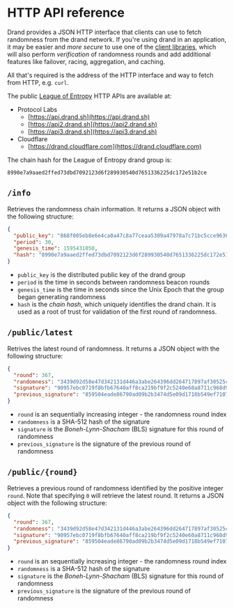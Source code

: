 # HTTP API reference

Drand provides a JSON HTTP interface that clients can use to fetch randomness from the drand network. If you're using drand in an application, it may be easier and _more secure_ to use one of the [client libraries](/developer/clients/), which will also perform _verification_ of randomness rounds and add additional features like failover, racing, aggregation, and caching.

All that's required is the address of the HTTP interface and way to fetch from HTTP, e.g. `curl`.

The public [League of Entropy](https://blog.cloudflare.com/league-of-entropy/) HTTP APIs are available at:

- Protocol Labs
    - [https://api.drand.sh](https://api.drand.sh)
    - [https://api2.drand.sh](https://api2.drand.sh)
    - [https://api3.drand.sh](https://api3.drand.sh)
- Cloudflare
    - [https://drand.cloudflare.com](https://drand.cloudflare.com)

The chain hash for the League of Entropy drand group is:

```
8990e7a9aaed2ffed73dbd7092123d6f289930540d7651336225dc172e51b2ce
```

## `/info`

Retrieves the randomness chain information. It returns a JSON object with the following structure:

```json
{
  "public_key": "868f005eb8e6e4ca0a47c8a77ceaa5309a47978a7c71bc5cce96366b5d7a569937c529eeda66c7293784a9402801af31",
  "period": 30,
  "genesis_time": 1595431050,
  "hash": "8990e7a9aaed2ffed73dbd7092123d6f289930540d7651336225dc172e51b2ce"
}
```

- `public_key` is the distributed public key of the drand group
- `period` is the time in seconds between randomness beacon rounds
- `genesis_time` is the time in seconds since the Unix Epoch that the group began generating randomness
- `hash` is the _chain hash_, which uniquely identifies the drand chain. It is used as a root of trust for validation of the first round of randomness.

## `/public/latest`

Retrives the latest round of randomness. It returns a JSON object with the following structure:

```json
{
  "round": 367,
  "randomness": "3439d92d58e47d342131d446a3abe264396dd264717897af30525c98408c834f",
  "signature": "90957ebc0719f8bfb67640aff8ca219bf9f2c5240e60a8711c968d93370d38f87b38ed234a8c63863eb81f234efce55b047478848c0de025527b3d3476dfe860632c1b799550de50a6b9540463e9fb66c8016b89c04a9f52dabdc988e69463c1",
  "previous_signature": "859504eade86790ad09b2b3474d5e09d1718b549ef7107d7bbd18f5e221765ce8252d7db02664c1f6b20f40c6e8e138704d2acfeb6c5abcc14c77e3a842b2f84515e7366248ca37b1460d23b4f98493c246fbb02851f2a43a710c968a349f8d6"
}
```

- `round` is an sequentially increasing integer - the randomness round index
- `randomness` is a SHA-512 hash of the signature
- `signature` is the _Boneh-Lynn-Shacham_ (BLS) signature for this round of randomness
- `previous_signature` is the signature of the previous round of randomness

## `/public/{round}`

Retrieves a previous round of randomness identified by the positive integer `round`. Note that specifying `0` will retrieve the latest round. It returns a JSON object with the following structure:

```json
{
  "round": 367,
  "randomness": "3439d92d58e47d342131d446a3abe264396dd264717897af30525c98408c834f",
  "signature": "90957ebc0719f8bfb67640aff8ca219bf9f2c5240e60a8711c968d93370d38f87b38ed234a8c63863eb81f234efce55b047478848c0de025527b3d3476dfe860632c1b799550de50a6b9540463e9fb66c8016b89c04a9f52dabdc988e69463c1",
  "previous_signature": "859504eade86790ad09b2b3474d5e09d1718b549ef7107d7bbd18f5e221765ce8252d7db02664c1f6b20f40c6e8e138704d2acfeb6c5abcc14c77e3a842b2f84515e7366248ca37b1460d23b4f98493c246fbb02851f2a43a710c968a349f8d6"
}
```

- `round` is an sequentially increasing integer - the randomness round index
- `randomness` is a SHA-512 hash of the signature
- `signature` is the _Boneh-Lynn-Shacham_ (BLS) signature for this round of randomness
- `previous_signature` is the signature of the previous round of randomness
